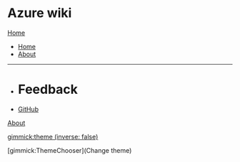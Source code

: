 # Azure wiki

[Home]()

  * [Home](index.md)
  * [About](index.md)
  - - - -
  * # Feedback
  * [GitHub](https://github.com/UnoSD/unosd.github.io/issues)

[About](index.md)

[gimmick:theme (inverse: false)](readable)

[gimmick:ThemeChooser](Change theme)
